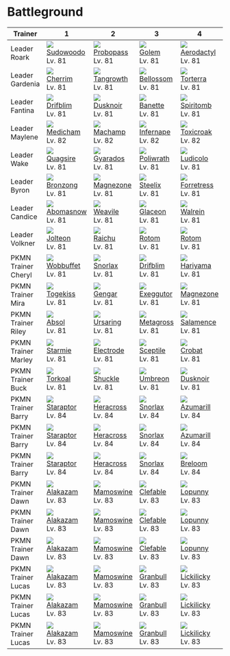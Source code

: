# Battleground

Trainer             | 1                                   | 2                                   | 3                                   | 4                                    | 5                                   | 6                                    | 
---                 | ---                                 | ---                                 | ---                                 | ---                                  | ---                                 | ---                                  | 
Leader Roark        | ![][185]<br> [Sudowoodo]<br> Lv. 81 | ![][476]<br> [Probopass]<br> Lv. 81 | ![][076]<br> [Golem]<br> Lv. 81     | ![][142]<br> [Aerodactyl]<br> Lv. 81 | ![][248]<br> [Tyranitar]<br> Lv. 81 | ![][409]<br> [Rampardos]<br> Lv. 82  | 
Leader Gardenia     | ![][421]<br> [Cherrim]<br> Lv. 81   | ![][465]<br> [Tangrowth]<br> Lv. 81 | ![][182]<br> [Bellossom]<br> Lv. 81 | ![][389]<br> [Torterra]<br> Lv. 81   | ![][286]<br> [Breloom]<br> Lv. 81   | ![][407]<br> [Roserade]<br> Lv. 82   | 
Leader Fantina      | ![][426]<br> [Drifblim]<br> Lv. 81  | ![][477]<br> [Dusknoir]<br> Lv. 81  | ![][354]<br> [Banette]<br> Lv. 81   | ![][442]<br> [Spiritomb]<br> Lv. 81  | ![][094]<br> [Gengar]<br> Lv. 81    | ![][429]<br> [Mismagius]<br> Lv. 82  | 
Leader Maylene      | ![][308]<br> [Medicham]<br> Lv. 82  | ![][068]<br> [Machamp]<br> Lv. 82   | ![][392]<br> [Infernape]<br> Lv. 82 | ![][454]<br> [Toxicroak]<br> Lv. 82  | ![][475]<br> [Gallade]<br> Lv. 82   | ![][448]<br> [Lucario]<br> Lv. 83    | 
Leader Wake         | ![][195]<br> [Quagsire]<br> Lv. 81  | ![][130]<br> [Gyarados]<br> Lv. 81  | ![][062]<br> [Poliwrath]<br> Lv. 81 | ![][272]<br> [Ludicolo]<br> Lv. 81   | ![][319]<br> [Sharpedo]<br> Lv. 81  | ![][419]<br> [Floatzel]<br> Lv. 82   | 
Leader Byron        | ![][437]<br> [Bronzong]<br> Lv. 81  | ![][462]<br> [Magnezone]<br> Lv. 81 | ![][208]<br> [Steelix]<br> Lv. 81   | ![][205]<br> [Forretress]<br> Lv. 81 | ![][306]<br> [Aggron]<br> Lv. 81    | ![][411]<br> [Bastiodon]<br> Lv. 82  | 
Leader Candice      | ![][460]<br> [Abomasnow]<br> Lv. 81 | ![][461]<br> [Weavile]<br> Lv. 81   | ![][471]<br> [Glaceon]<br> Lv. 81   | ![][365]<br> [Walrein]<br> Lv. 81    | ![][473]<br> [Mamoswine]<br> Lv. 81 | ![][478]<br> [Froslass]<br> Lv. 82   | 
Leader Volkner      | ![][135]<br> [Jolteon]<br> Lv. 81   | ![][026]<br> [Raichu]<br> Lv. 81    | ![][479]<br> [Rotom]<br> Lv. 81     | ![][479]<br> [Rotom]<br> Lv. 81      | ![][405]<br> [Luxray]<br> Lv. 81    | ![][466]<br> [Electivire]<br> Lv. 82 | 
PKMN Trainer Cheryl | ![][202]<br> [Wobbuffet]<br> Lv. 81 | ![][143]<br> [Snorlax]<br> Lv. 81   | ![][426]<br> [Drifblim]<br> Lv. 81  | ![][297]<br> [Hariyama]<br> Lv. 81   | ![][321]<br> [Wailord]<br> Lv. 81   | ![][242]<br> [Blissey]<br> Lv. 82    | 
PKMN Trainer Mira   | ![][468]<br> [Togekiss]<br> Lv. 81  | ![][094]<br> [Gengar]<br> Lv. 81    | ![][103]<br> [Exeggutor]<br> Lv. 81 | ![][462]<br> [Magnezone]<br> Lv. 81  | ![][474]<br> [Porygon-Z]<br> Lv. 81 | ![][065]<br> [Alakazam]<br> Lv. 82   | 
PKMN Trainer Riley  | ![][359]<br> [Absol]<br> Lv. 81     | ![][217]<br> [Ursaring]<br> Lv. 81  | ![][376]<br> [Metagross]<br> Lv. 81 | ![][373]<br> [Salamence]<br> Lv. 81  | ![][289]<br> [Slaking]<br> Lv. 81   | ![][448]<br> [Lucario]<br> Lv. 82    | 
PKMN Trainer Marley | ![][121]<br> [Starmie]<br> Lv. 81   | ![][101]<br> [Electrode]<br> Lv. 81 | ![][254]<br> [Sceptile]<br> Lv. 81  | ![][169]<br> [Crobat]<br> Lv. 81     | ![][461]<br> [Weavile]<br> Lv. 81   | ![][059]<br> [Arcanine]<br> Lv. 82   | 
PKMN Trainer Buck   | ![][324]<br> [Torkoal]<br> Lv. 81   | ![][213]<br> [Shuckle]<br> Lv. 81   | ![][197]<br> [Umbreon]<br> Lv. 81   | ![][477]<br> [Dusknoir]<br> Lv. 81   | ![][091]<br> [Cloyster]<br> Lv. 81  | ![][344]<br> [Claydol]<br> Lv. 82    | 
PKMN Trainer Barry  | ![][398]<br> [Staraptor]<br> Lv. 84 | ![][214]<br> [Heracross]<br> Lv. 84 | ![][143]<br> [Snorlax]<br> Lv. 84   | ![][184]<br> [Azumarill]<br> Lv. 84  | ![][059]<br> [Arcanine]<br> Lv. 84  | ![][389]<br> [Torterra]<br> Lv. 85   | 
PKMN Trainer Barry  | ![][398]<br> [Staraptor]<br> Lv. 84 | ![][214]<br> [Heracross]<br> Lv. 84 | ![][143]<br> [Snorlax]<br> Lv. 84   | ![][184]<br> [Azumarill]<br> Lv. 84  | ![][286]<br> [Breloom]<br> Lv. 84   | ![][392]<br> [Infernape]<br> Lv. 85  | 
PKMN Trainer Barry  | ![][398]<br> [Staraptor]<br> Lv. 84 | ![][214]<br> [Heracross]<br> Lv. 84 | ![][143]<br> [Snorlax]<br> Lv. 84   | ![][286]<br> [Breloom]<br> Lv. 84    | ![][059]<br> [Arcanine]<br> Lv. 84  | ![][395]<br> [Empoleon]<br> Lv. 85   | 
PKMN Trainer Dawn   | ![][065]<br> [Alakazam]<br> Lv. 83  | ![][473]<br> [Mamoswine]<br> Lv. 83 | ![][036]<br> [Clefable]<br> Lv. 83  | ![][428]<br> [Lopunny]<br> Lv. 83    | ![][134]<br> [Vaporeon]<br> Lv. 83  | ![][389]<br> [Torterra]<br> Lv. 84   | 
PKMN Trainer Dawn   | ![][065]<br> [Alakazam]<br> Lv. 83  | ![][473]<br> [Mamoswine]<br> Lv. 83 | ![][036]<br> [Clefable]<br> Lv. 83  | ![][428]<br> [Lopunny]<br> Lv. 83    | ![][135]<br> [Jolteon]<br> Lv. 83   | ![][392]<br> [Infernape]<br> Lv. 84  | 
PKMN Trainer Dawn   | ![][065]<br> [Alakazam]<br> Lv. 83  | ![][473]<br> [Mamoswine]<br> Lv. 83 | ![][036]<br> [Clefable]<br> Lv. 83  | ![][428]<br> [Lopunny]<br> Lv. 83    | ![][136]<br> [Flareon]<br> Lv. 83   | ![][395]<br> [Empoleon]<br> Lv. 84   | 
PKMN Trainer Lucas  | ![][065]<br> [Alakazam]<br> Lv. 83  | ![][473]<br> [Mamoswine]<br> Lv. 83 | ![][210]<br> [Granbull]<br> Lv. 83  | ![][463]<br> [Lickilicky]<br> Lv. 83 | ![][134]<br> [Vaporeon]<br> Lv. 83  | ![][389]<br> [Torterra]<br> Lv. 84   | 
PKMN Trainer Lucas  | ![][065]<br> [Alakazam]<br> Lv. 83  | ![][473]<br> [Mamoswine]<br> Lv. 83 | ![][210]<br> [Granbull]<br> Lv. 83  | ![][463]<br> [Lickilicky]<br> Lv. 83 | ![][135]<br> [Jolteon]<br> Lv. 83   | ![][392]<br> [Infernape]<br> Lv. 84  | 
PKMN Trainer Lucas  | ![][065]<br> [Alakazam]<br> Lv. 83  | ![][473]<br> [Mamoswine]<br> Lv. 83 | ![][210]<br> [Granbull]<br> Lv. 83  | ![][463]<br> [Lickilicky]<br> Lv. 83 | ![][136]<br> [Flareon]<br> Lv. 83   | ![][395]<br> [Empoleon]<br> Lv. 84   | 

[Raichu]: ../../pokemon_changes/026/
[Clefable]: ../../pokemon_changes/036/
[Arcanine]: ../../pokemon_changes/059/
[Poliwrath]: ../../pokemon_changes/062/
[Alakazam]: ../../pokemon_changes/065/
[Machamp]: ../../pokemon_changes/068/
[Golem]: ../../pokemon_changes/076/
[Cloyster]: ../../pokemon_changes/091/
[Gengar]: ../../pokemon_changes/094/
[Electrode]: ../../pokemon_changes/101/
[Exeggutor]: ../../pokemon_changes/103/
[Starmie]: ../../pokemon_changes/121/
[Gyarados]: ../../pokemon_changes/130/
[Vaporeon]: ../../pokemon_changes/134/
[Jolteon]: ../../pokemon_changes/135/
[Flareon]: ../../pokemon_changes/136/
[Aerodactyl]: ../../pokemon_changes/142/
[Snorlax]: ../../pokemon_changes/143/
[Crobat]: ../../pokemon_changes/169/
[Bellossom]: ../../pokemon_changes/182/
[Azumarill]: ../../pokemon_changes/184/
[Sudowoodo]: ../../pokemon_changes/185/
[Quagsire]: ../../pokemon_changes/195/
[Umbreon]: ../../pokemon_changes/197/
[Wobbuffet]: ../../pokemon_changes/202/
[Forretress]: ../../pokemon_changes/205/
[Steelix]: ../../pokemon_changes/208/
[Granbull]: ../../pokemon_changes/210/
[Shuckle]: ../../pokemon_changes/213/
[Heracross]: ../../pokemon_changes/214/
[Ursaring]: ../../pokemon_changes/217/
[Blissey]: ../../pokemon_changes/242/
[Tyranitar]: ../../pokemon_changes/248/
[Sceptile]: ../../pokemon_changes/254/
[Ludicolo]: ../../pokemon_changes/272/
[Breloom]: ../../pokemon_changes/286/
[Slaking]: ../../pokemon_changes/289/
[Hariyama]: ../../pokemon_changes/297/
[Aggron]: ../../pokemon_changes/306/
[Medicham]: ../../pokemon_changes/308/
[Sharpedo]: ../../pokemon_changes/319/
[Wailord]: ../../pokemon_changes/321/
[Torkoal]: ../../pokemon_changes/324/
[Claydol]: ../../pokemon_changes/344/
[Banette]: ../../pokemon_changes/354/
[Absol]: ../../pokemon_changes/359/
[Walrein]: ../../pokemon_changes/365/
[Salamence]: ../../pokemon_changes/373/
[Metagross]: ../../pokemon_changes/376/
[Torterra]: ../../pokemon_changes/389/
[Infernape]: ../../pokemon_changes/392/
[Empoleon]: ../../pokemon_changes/395/
[Staraptor]: ../../pokemon_changes/398/
[Luxray]: ../../pokemon_changes/405/
[Roserade]: ../../pokemon_changes/407/
[Rampardos]: ../../pokemon_changes/409/
[Bastiodon]: ../../pokemon_changes/411/
[Floatzel]: ../../pokemon_changes/419/
[Cherrim]: ../../pokemon_changes/421/
[Drifblim]: ../../pokemon_changes/426/
[Lopunny]: ../../pokemon_changes/428/
[Mismagius]: ../../pokemon_changes/429/
[Bronzong]: ../../pokemon_changes/437/
[Spiritomb]: ../../pokemon_changes/442/
[Lucario]: ../../pokemon_changes/448/
[Toxicroak]: ../../pokemon_changes/454/
[Abomasnow]: ../../pokemon_changes/460/
[Weavile]: ../../pokemon_changes/461/
[Magnezone]: ../../pokemon_changes/462/
[Lickilicky]: ../../pokemon_changes/463/
[Tangrowth]: ../../pokemon_changes/465/
[Electivire]: ../../pokemon_changes/466/
[Togekiss]: ../../pokemon_changes/468/
[Glaceon]: ../../pokemon_changes/471/
[Mamoswine]: ../../pokemon_changes/473/
[Porygon-Z]: ../../pokemon_changes/474/
[Gallade]: ../../pokemon_changes/475/
[Probopass]: ../../pokemon_changes/476/
[Dusknoir]: ../../pokemon_changes/477/
[Froslass]: ../../pokemon_changes/478/
[Rotom]: ../../pokemon_changes/479/
[026]: ../img/pokemon/026.png
[036]: ../img/pokemon/036.png
[059]: ../img/pokemon/059.png
[062]: ../img/pokemon/062.png
[065]: ../img/pokemon/065.png
[068]: ../img/pokemon/068.png
[076]: ../img/pokemon/076.png
[091]: ../img/pokemon/091.png
[094]: ../img/pokemon/094.png
[101]: ../img/pokemon/101.png
[103]: ../img/pokemon/103.png
[121]: ../img/pokemon/121.png
[130]: ../img/pokemon/130.png
[134]: ../img/pokemon/134.png
[135]: ../img/pokemon/135.png
[136]: ../img/pokemon/136.png
[142]: ../img/pokemon/142.png
[143]: ../img/pokemon/143.png
[169]: ../img/pokemon/169.png
[182]: ../img/pokemon/182.png
[184]: ../img/pokemon/184.png
[185]: ../img/pokemon/185.png
[195]: ../img/pokemon/195.png
[197]: ../img/pokemon/197.png
[202]: ../img/pokemon/202.png
[205]: ../img/pokemon/205.png
[208]: ../img/pokemon/208.png
[210]: ../img/pokemon/210.png
[213]: ../img/pokemon/213.png
[214]: ../img/pokemon/214.png
[217]: ../img/pokemon/217.png
[242]: ../img/pokemon/242.png
[248]: ../img/pokemon/248.png
[254]: ../img/pokemon/254.png
[272]: ../img/pokemon/272.png
[286]: ../img/pokemon/286.png
[289]: ../img/pokemon/289.png
[297]: ../img/pokemon/297.png
[306]: ../img/pokemon/306.png
[308]: ../img/pokemon/308.png
[319]: ../img/pokemon/319.png
[321]: ../img/pokemon/321.png
[324]: ../img/pokemon/324.png
[344]: ../img/pokemon/344.png
[354]: ../img/pokemon/354.png
[359]: ../img/pokemon/359.png
[365]: ../img/pokemon/365.png
[373]: ../img/pokemon/373.png
[376]: ../img/pokemon/376.png
[389]: ../img/pokemon/389.png
[392]: ../img/pokemon/392.png
[395]: ../img/pokemon/395.png
[398]: ../img/pokemon/398.png
[405]: ../img/pokemon/405.png
[407]: ../img/pokemon/407.png
[409]: ../img/pokemon/409.png
[411]: ../img/pokemon/411.png
[419]: ../img/pokemon/419.png
[421]: ../img/pokemon/421.png
[426]: ../img/pokemon/426.png
[428]: ../img/pokemon/428.png
[429]: ../img/pokemon/429.png
[437]: ../img/pokemon/437.png
[442]: ../img/pokemon/442.png
[448]: ../img/pokemon/448.png
[454]: ../img/pokemon/454.png
[460]: ../img/pokemon/460.png
[461]: ../img/pokemon/461.png
[462]: ../img/pokemon/462.png
[463]: ../img/pokemon/463.png
[465]: ../img/pokemon/465.png
[466]: ../img/pokemon/466.png
[468]: ../img/pokemon/468.png
[471]: ../img/pokemon/471.png
[473]: ../img/pokemon/473.png
[474]: ../img/pokemon/474.png
[475]: ../img/pokemon/475.png
[476]: ../img/pokemon/476.png
[477]: ../img/pokemon/477.png
[478]: ../img/pokemon/478.png
[479]: ../img/pokemon/479.png
